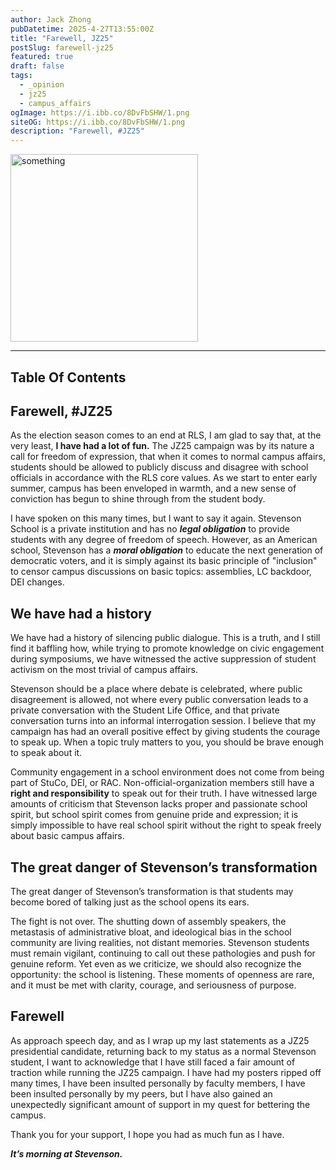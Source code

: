 ```yaml
---
author: Jack Zhong
pubDatetime: 2025-4-27T13:55:00Z
title: "Farewell, JZ25"
postSlug: farewell-jz25
featured: true
draft: false
tags:
  - _opinion
  - jz25
  - campus_affairs
ogImage: https://i.ibb.co/8DvFbSHW/1.png
siteOG: https://i.ibb.co/8DvFbSHW/1.png
description: "Farewell, #JZ25"
---
```


<img src="https://i.ibb.co/8DvFbSHW/1.png" alt="something" width="300">

---

## Table Of Contents

## Farewell, #JZ25

As the election season comes to an end at RLS, I am glad to say that, at the very least, **I have had a lot of fun.** The JZ25 campaign was by its nature a call for freedom of expression, that when it comes to normal campus affairs, students should be allowed to publicly discuss and disagree with school officials in accordance with the RLS core values. As we start to enter early summer, campus has been enveloped in warmth, and a new sense of conviction has begun to shine through from the student body.

I have spoken on this many times, but I want to say it again. Stevenson School is a private institution and has no **_legal obligation_** to provide students with any degree of freedom of speech. However, as an American school, Stevenson has a **_moral obligation_** to educate the next generation of democratic voters, and it is simply against its basic principle of "inclusion" to censor campus discussions on basic topics: assemblies, LC backdoor, DEI changes.

## We have had a history

We have had a history of silencing public dialogue. This is a truth, and I still find it baffling how, while trying to promote knowledge on civic engagement during symposiums, we have witnessed the active suppression of student activism on the most trivial of campus affairs.

Stevenson should be a place where debate is celebrated, where public disagreement is allowed, not where every public conversation leads to a private conversation with the Student Life Office, and that private conversation turns into an informal interrogation session. I believe that my campaign has had an overall positive effect by giving students the courage to speak up. When a topic truly matters to you, you should be brave enough to speak about it.

Community engagement in a school environment does not come from being part of StuCo, DEI, or RAC. Non-official-organization members still have a **right and responsibility** to speak out for their truth. I have witnessed large amounts of criticism that Stevenson lacks proper and passionate school spirit, but school spirit comes from genuine pride and expression; it is simply impossible to have real school spirit without the right to speak freely about basic campus affairs.

## The great danger of Stevenson’s transformation

The great danger of Stevenson’s transformation is that students may become bored of talking just as the school opens its ears.

The fight is not over. The shutting down of assembly speakers, the metastasis of administrative bloat, and ideological bias in the school community are living realities, not distant memories. Stevenson students must remain vigilant, continuing to call out these pathologies and push for genuine reform. Yet even as we criticize, we should also recognize the opportunity: the school is listening. These moments of openness are rare, and it must be met with clarity, courage, and seriousness of purpose.

## Farewell

As approach speech day, and as I wrap up my last statements as a JZ25 presidential candidate, returning back to my status as a normal Stevenson student, I want to acknowledge that I have still faced a fair amount of traction while running the JZ25 campaign. I have had my posters ripped off many times, I have been insulted personally by faculty members, I have been insulted personally by my peers, but I have also gained an unexpectedly significant amount of support in my quest for bettering the campus.

Thank you for your support, I hope you had as much fun as I have.

**_It’s morning at Stevenson._**
